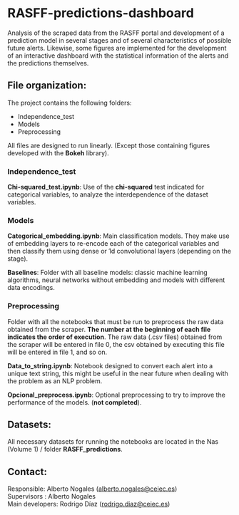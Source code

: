 # RASFF-predictions-dashboard
Analysis of the scraped data from the RASFF portal and development of a prediction model in several stages and of several characteristics of possible future alerts. Likewise, some figures are implemented for the development of an interactive dashboard with the statistical information of the alerts and the predictions themselves.

## File organization:
The project contains the following folders:
- Independence_test
- Models
- Preprocessing

All files are designed to run linearly. 
(Except those containing figures developed with the **Bokeh** library).

### Independence_test
**Chi-squared_test.ipynb**:  Use of the **chi-squared** test indicated for categorical variables, to analyze the interdependence of the dataset variables.

### Models
**Categorical_embedding.ipynb**: Main classification models. They make use of embedding layers to re-encode each of the categorical variables and then classify them using dense or 1d convolutional layers (depending on the stage).

**Baselines**: Folder with all baseline models: classic machine learning algorithms, neural networks without embedding and models with different data encodings.

### Preprocessing
Folder with all the notebooks that must be run to preprocess the raw data obtained from the scraper. **The number at the beginning of each file indicates the order of execution**. The raw data (.csv files) obtained from the scraper will be entered in file 0, the csv obtained by executing this file will be entered in file 1, and so on.

**Data_to_string.ipynb**: Notebook designed to convert each alert into a unique text string, this might be useful in the near future when dealing with the problem as an NLP problem.

**Opcional_preprocess.ipynb**: Optional preprocessing to try to improve the performance of the models. (**not completed**).

## Datasets:
All necessary datasets for running the notebooks are located in the Nas (Volume 1) / folder **RASFF_predictions**.

## Contact:
Responsible: Alberto Nogales (alberto.nogales@ceiec.es)\
Supervisors : Alberto Nogales\
Main developers: Rodrigo Díaz (rodrigo.diaz@ceiec.es)
